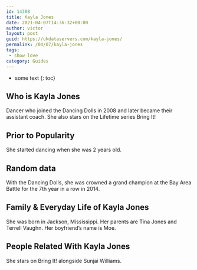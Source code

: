 ```yaml
---
id: 14308
title: Kayla Jones
date: 2021-04-07T14:36:32+00:00
author: victor
layout: post
guid: https://ukdataservers.com/kayla-jones/
permalink: /04/07/kayla-jones
tags:
 - show love
category: Guides
---
```


* some text
{: toc}


## Who is Kayla Jones



Dancer who joined the Dancing Dolls in 2008 and later became their assistant coach. She also stars on the Lifetime series Bring It! 

                
                
                
## Prior to Popularity



She started dancing when she was 2 years old. 

                
                
                
## Random data



With the Dancing Dolls, she was crowned a grand champion at the Bay Area Battle for the 7th year in a row in 2014. 

                
                
                
## Family & Everyday Life of Kayla Jones



She was born in Jackson, Mississippi. Her parents are Tina Jones and Terrell Vaughn. Her boyfriend&#8217;s name is Moe.

                
                
                
## People Related With Kayla Jones



She stars on Bring It! alongside Sunjai Williams. 

                
              
            
          
          
          